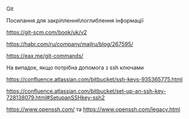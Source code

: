 Git

Посилання для закріплення\поглиблення інформації

https://git-scm.com/book/uk/v2

https://habr.com/ru/company/mailru/blog/267595/

https://eax.me/git-commands/

На випадок, якщо потрібна допомога з ssh ключами

https://confluence.atlassian.com/bitbucket/ssh-keys-935365775.html

https://confluence.atlassian.com/bitbucket/set-up-an-ssh-key-728138079.html#SetupanSSHkey-ssh2

https://www.openssh.com/ та https://www.openssh.com/legacy.html

